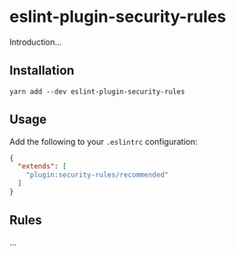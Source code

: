 # eslint-plugin-security-rules

Introduction...

## Installation

`yarn add --dev eslint-plugin-security-rules`

## Usage

Add the following to your `.eslintrc` configuration:

```json
{
  "extends": [
    "plugin:security-rules/recommended"
  ]
}
```

## Rules

...
